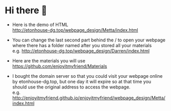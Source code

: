 Hi there 👋
=
* Here is the demo of HTML<br>
http://etonhouse-dg.top/webpage_design/Metta/index.html

* You can change the last second part behind the / to open your webpage where there has a folder named after you stored all your materials
<br>e.g. http://etonhouse-dg.top/webpage_design/Darren/index.html

* Here are the materials you will use <br>
https://github.com/enjoyitmyfriend/Materials

* I bought the domain server so that you could visit your webpage online by etonhouse-dg.top, but one day it will expire so at that time you should use the original address to access the webpage.
<br>e.g. http://enjoyitmyfriend.github.io/enjoyitmyfriend/webpage_design/Metta/index.html
